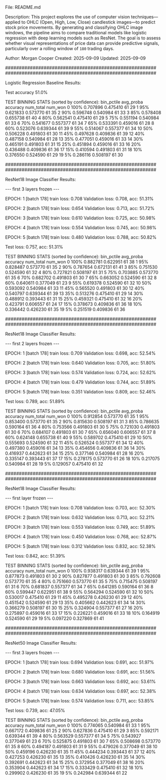 File:           README.md

Description: This project explores the use of computer vision techniques—applied to OHLC (Open, High, Low, Close) candlestick images—to predict stock price movements. By generating and classifying OHLC image windows, the pipeline aims to compare traditional models like logistic regression with deep learning models such as ResNet. The goal is to assess whether visual representations of price data can provide predictive signals, particularly over a rolling window of `180` trading days.

Author:         Morgan Cooper
Created:        2025-09-09
Updated:        2025-09-09

#######################################################
#######################################################

Logistic Regression Baseline Results: 

Test accuracy                           51.0%

TEST BINNING STATS (sorted by confidence):
   bin_pctile  avg_proba  accuracy  num_total  num_won
0        100%   0.707896  0.475410         61       29
1         95%   0.621833  0.573770         61       35
2         90%   0.596748  0.540984         61       33
3         85%   0.578408  0.655738         61       40
4         80%   0.562541  0.475410         61       29
5         75%   0.551194  0.540984         61       33
6         70%   0.541677  0.557377         61       34
7         65%   0.533391  0.459016         61       28
8         60%   0.523076  0.639344         61       39
9         55%   0.514067  0.557377         61       34
10        50%   0.506228  0.491803         61       30
11        45%   0.497628  0.409836         61       39
12        40%   0.487158  0.540984         61       28
13        35%   0.477051  0.459016         61       33
14        30%   0.465191  0.491803         61       31
15        25%   0.451894  0.459016         61       33
16        20%   0.436488  0.409836         61       36
17        15%   0.410594  0.491803         61       31
18        10%   0.376550  0.524590         61       29
19         5%   0.286116  0.508197         61       30

#######################################################
#######################################################

ResNet18 Image Classifier Results:

--- first 3 layers frozen ---

EPOCH: 1
  [batch   178] train loss: 0.708
  Validation loss: 0.708, acc: 51.31%

EPOCH: 2
  [batch   178] train loss: 0.654
  Validation loss: 0.713, acc: 51.72%

EPOCH: 3
  [batch   178] train loss: 0.610
  Validation loss: 0.725, acc: 50.98%

EPOCH: 4
  [batch   178] train loss: 0.554
  Validation loss: 0.745, acc: 50.98%

EPOCH: 5
  [batch   178] train loss: 0.480
  Validation loss: 0.788, acc: 50.82%
  
Test loss: 0.757, acc: 51.31%

TEST BINNING STATS (sorted by confidence):
   bin_pctile  avg_proba  accuracy  num_total  num_won
0        100%   0.882781  0.622951         61       38
1         95%   0.828487  0.573770         61       35
2         90%   0.787654  0.672131         61       41
3         85%   0.751530  0.524590         61       32
4         80%   0.727821  0.508197         61       31
5         75%   0.703885  0.573770         61       35
6         70%   0.682702  0.491803         61       30
7         65%   0.663052  0.524590         61       32
8         60%   0.640611  0.377049         61       23
9         55%   0.619378  0.524590         61       32
10        50%   0.593092  0.540984         61       33
11        45%   0.565520  0.491803         61       30
12        40%   0.540797  0.639344         61       39
13        35%   0.513276  0.475410         61       29
14        30%   0.488912  0.393443         61       31
15        25%   0.459321  0.475410         61       32
16        20%   0.423791  0.606557         61       24
17        15%   0.378673  0.409836         61       36
18        10%   0.336442  0.426230         61       35
19         5%   0.251519  0.409836         61       36

#######################################################
#######################################################

ResNet18 Image Classifier Results:

--- first 2 layers frozen ---

EPOCH: 1
  [batch   178] train loss: 0.709
  Validation loss: 0.698, acc: 52.54%

EPOCH: 2
  [batch   178] train loss: 0.640
  Validation loss: 0.705, acc: 51.80%

EPOCH: 3
  [batch   178] train loss: 0.574
  Validation loss: 0.724, acc: 52.62%

EPOCH: 4
  [batch   178] train loss: 0.479
  Validation loss: 0.744, acc: 51.89%

EPOCH: 5
  [batch   178] train loss: 0.351
  Validation loss: 0.809, acc: 52.46%

Test loss: 0.789, acc: 51.89%

TEST BINNING STATS (sorted by confidence):
   bin_pctile  avg_proba  accuracy  num_total  num_won
0        100%   0.912854  0.573770         61       35
1         95%   0.853400  0.573770         61       35
2         90%   0.815630  0.508197         61       31
3         85%   0.786635  0.590164         61       36
4         80%   0.753566  0.491803         61       30
5         75%   0.721030  0.491803         61       30
6         70%   0.684107  0.491803         61       30
7         65%   0.656040  0.606557         61       37
8         60%   0.624148  0.655738         61       40
9         55%   0.589702  0.475410         61       29
10        50%   0.555693  0.524590         61       32
11        45%   0.526524  0.557377         61       34
12        40%   0.497380  0.459016         61       34
13        35%   0.454656  0.409836         61       36
14        30%   0.416937  0.442623         61       34
15        25%   0.377146  0.540984         61       28
16        20%   0.335147  0.393443         61       37
17        15%   0.278175  0.573770         61       26
18        10%   0.217075  0.540984         61       28
19         5%   0.129057  0.475410         61       32

#######################################################
#######################################################

ResNet18 Image Classifier Results:

--- first layer frozen ---

EPOCH: 1
  [batch   178] train loss: 0.708
  Validation loss: 0.703, acc: 52.30%

EPOCH: 2
  [batch   178] train loss: 0.632
  Validation loss: 0.713, acc: 52.21%

EPOCH: 3
  [batch   178] train loss: 0.553
  Validation loss: 0.749, acc: 51.89%

EPOCH: 4
  [batch   178] train loss: 0.450
  Validation loss: 0.768, acc: 52.87%

EPOCH: 5
  [batch   178] train loss: 0.312
  Validation loss: 0.832, acc: 52.38%

Test loss: 0.842, acc: 51.39%


TEST BINNING STATS (sorted by confidence):
   bin_pctile  avg_proba  accuracy  num_total  num_won
0        100%   0.938317  0.639344         61       39
1         95%   0.877873  0.491803         61       30
2         90%   0.827877  0.491803         61       30
3         85%   0.792608  0.573770         61       35
4         80%   0.751660  0.573770         61       35
5         75%   0.715475  0.508197         61       31
6         70%   0.681837  0.557377         61       34
7         65%   0.641285  0.590164         61       36
8         60%   0.599447  0.622951         61       38
9         55%   0.564294  0.524590         61       32
10        50%   0.530017  0.475410         61       29
11        45%   0.495278  0.426230         61       29
12        40%   0.451542  0.524590         61       29
13        35%   0.405662  0.442623         61       34
14        30%   0.366279  0.508197         61       30
15        25%   0.324904  0.557377         61       27
16        20%   0.275897  0.459016         61       33
17        15%   0.226221  0.459016         61       33
18        10%   0.164919  0.524590         61       29
19         5%   0.097220  0.327869         61       41

#######################################################
#######################################################

ResNet50 Image Classifier Results: 

--- first 3 layers frozen ---

EPOCH: 1
  [batch   178] train loss: 0.694
  Validation loss: 0.691, acc: 51.97%

EPOCH: 2
  [batch   178] train loss: 0.680
  Validation loss: 0.691, acc: 51.56%

EPOCH: 3
  [batch   178] train loss: 0.663
  Validation loss: 0.692, acc: 53.61%

EPOCH: 4
  [batch   178] train loss: 0.634
  Validation loss: 0.697, acc: 52.38%

EPOCH: 5
  [batch   178] train loss: 0.574
  Validation loss: 0.711, acc: 53.85%

Test loss: 0.739, acc: 47.05%

TEST BINNING STATS (sorted by confidence):
   bin_pctile  avg_proba  accuracy  num_total  num_won
0        100%   0.774065  0.540984         61       33
1         95%   0.667172  0.409836         61       25
2         90%   0.627836  0.475410         61       29
3         85%   0.592171  0.639344         61       39
4         80%   0.563529  0.557377         61       34
5         75%   0.543927  0.377049         61       23
6         70%   0.525875  0.491803         61       30
7         65%   0.508698  0.573770         61       35
8         60%   0.494187  0.491803         61       31
9         55%   0.479026  0.377049         61       38
10        50%   0.459196  0.426230         61       35
11        45%   0.444234  0.393443         61       37
12        40%   0.427253  0.426230         61       35
13        35%   0.410426  0.426230         61       35
14        30%   0.392691  0.442623         61       34
15        25%   0.372954  0.377049         61       38
16        20%   0.353904  0.442623         61       34
17        15%   0.333429  0.475410         61       32
18        10%   0.299902  0.426230         61       35
19         5%   0.242984  0.639344         61       22